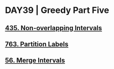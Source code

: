 # DAY39 | Greedy Part Five
## [435. Non-overlapping Intervals](https://leetcode.com/problems/non-overlapping-intervals/)
## [763. Partition Labels](https://leetcode.com/problems/partition-labels/)
## [56. Merge Intervals](https://leetcode.com/problems/merge-intervals/)
